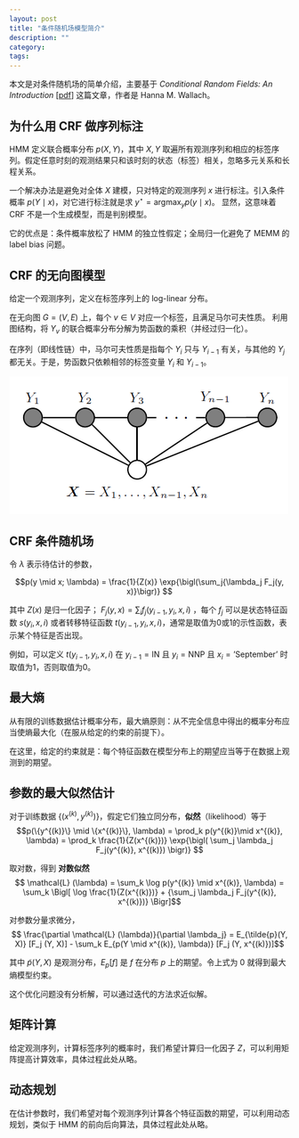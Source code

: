 ```yaml
---
layout: post
title: "条件随机场模型简介"
description: ""
category:
tags:
---
```


本文是对条件随机场的简单介绍，主要基于 *Conditional Random Fields: An Introduction* [[pdf](dirichlet.net/pdf/wallach04conditional.pdf)] 这篇文章，作者是 Hanna M. Wallach。


## 为什么用 CRF 做序列标注

HMM 定义联合概率分布 $p(X, Y)$，其中 $X, Y$ 取遍所有观测序列和相应的标签序列。假定任意时刻的观测结果只和该时刻的状态（标签）相关，忽略多元关系和长程关系。

一个解决办法是避免对全体 $X$ 建模，只对特定的观测序列 $x$ 进行标注。引入条件概率 $p(Y \mid x)$，对它进行标注就是求 $y^{\star} = \mathrm{argmax}_y p(y \mid x)$。
显然，这意味着 CRF 不是一个生成模型，而是判别模型。

它的优点是：条件概率放松了 HMM 的独立性假定；全局归一化避免了 MEMM 的 label bias 问题。

## CRF 的无向图模型

给定一个观测序列，定义在标签序列上的 log-linear 分布。

在无向图 $G = (V,E)$ 上，每个 $v \in V$ 对应一个标签，且满足马尔可夫性质。
利用图结构，将 $Y_v$ 的联合概率分布分解为势函数的乘积（并经过归一化）。

在序列（即线性链）中，马尔可夫性质是指每个 $Y_i$ 只与 $Y_{i-1}$ 有关，与其他的 $Y_j$ 都无关。于是，势函数只依赖相邻的标签变量 $Y_i$ 和 $Y_{i-1}$。

![crf](/assets/chain-CRF.png)

## CRF 条件随机场

令 $\lambda$ 表示待估计的参数，

$$p(y \mid x; \lambda) = \frac{1}{Z(x)} \exp{\bigl(\sum_j{\lambda_j F_j(y, x)}\bigr)} $$

其中 $Z(x)$ 是归一化因子； $F_j(y, x) = \sum_i f_j(y_{i-1}, y_i, x, i)$ ，每个 $f_j$ 可以是状态特征函数 $s(y_i, x, i)$ 或者转移特征函数 $t(y_{i-1}, y_i, x, i)$，通常是取值为0或1的示性函数，表示某个特征是否出现。

例如，可以定义 $t(y_{i-1},y_i,x,i)$ 在 $y_{i-1}=\mbox{IN}$ 且 $y_i=\mbox{NNP}$ 且 $x_i=\mbox{'September'}$ 时取值为1，否则取值为0。

## 最大熵

从有限的训练数据估计概率分布，最大熵原则：从不完全信息中得出的概率分布应当使熵最大化（在服从给定的约束的前提下）。

在这里，给定的约束就是：每个特征函数在模型分布上的期望应当等于在数据上观测到的期望。


## 参数的最大似然估计

对于训练数据 $\{(x^{(k)}, y^{(k)})\}$，假定它们独立同分布，**似然**（likelihood）等于
$$p(\{y^{(k)}\} \mid \{x^{(k)}\}, \lambda)
= \prod_k p(y^{(k)}\mid x^{(k)}, \lambda)
= \prod_k \frac{1}{Z(x^{(k)})} \exp{\bigl( \sum_j \lambda_j F_j(y^{(k)}, x^{(k)}) \bigr)} $$

取对数，得到 **对数似然**
$$ \mathcal{L} (\lambda)
= \sum_k \log p(y^{(k)} \mid x^{(k)}, \lambda)
= \sum_k \Bigl[ \log \frac{1}{Z(x^{(k)})} + {\sum_j \lambda_j F_j(y^{(k)}, x^{(k)})} \Bigr]$$

对参数分量求微分，
$$ \frac{\partial \mathcal{L} (\lambda)}{\partial \lambda_j}
= E_{\tilde{p}(Y, X)} [F_j (Y, X)] - \sum_k E_{p(Y \mid x^{(k)}, \lambda)} [F_j (Y, x^{(k)})]$$

其中 $\tilde{p}(Y, X)$ 是观测分布，$E_p[f]$ 是 $f$ 在分布 $p$ 上的期望。令上式为 0 就得到最大熵模型约束。

这个优化问题没有分析解，可以通过迭代的方法求近似解。

## 矩阵计算

给定观测序列，计算标签序列的概率时，我们希望计算归一化因子 $Z$，可以利用矩阵提高计算效率，具体过程此处从略。


## 动态规划

在估计参数时，我们希望对每个观测序列计算各个特征函数的期望，可以利用动态规划，类似于 HMM 的前向后向算法，具体过程此处从略。
